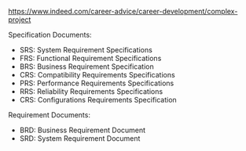 https://www.indeed.com/career-advice/career-development/complex-project

Specification Documents:
- SRS: System Requirement Specifications
- FRS: Functional Requirement Specifications
- BRS: Business Requirement Specification
- CRS: Compatibility Requirements Specifications
- PRS: Performance Requirements Specifications
- RRS: Reliability Requirements Specifications
- CRS: Configurations Requirements Specification

Requirement Documents:
- BRD: Business Requirement Document
- SRD: System Requirement Document
